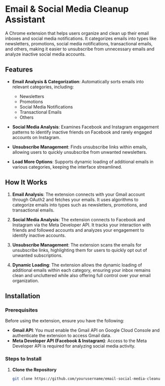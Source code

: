 # Email & Social Media Cleanup Assistant

A Chrome extension that helps users organize and clean up their email inboxes and social media notifications. It categorizes emails into types like newsletters, promotions, social media notifications, transactional emails, and others, making it easier to unsubscribe from unnecessary emails and analyze inactive social media accounts.

## Features

- **Email Analysis & Categorization**: Automatically sorts emails into relevant categories, including:
  - Newsletters
  - Promotions
  - Social Media Notifications
  - Transactional Emails
  - Others

- **Social Media Analysis**: Examines Facebook and Instagram engagement patterns to identify inactive friends on Facebook and rarely engaged accounts on Instagram.

- **Unsubscribe Management**: Finds unsubscribe links within emails, allowing users to quickly unsubscribe from unwanted newsletters.

- **Load More Options**: Supports dynamic loading of additional emails in various categories, keeping the interface streamlined.

## How It Works

1. **Email Analysis**: The extension connects with your Gmail account through OAuth2 and fetches your emails. It uses algorithms to categorize emails into types such as newsletters, promotions, and transactional emails. 
   
2. **Social Media Analysis**: The extension connects to Facebook and Instagram via the Meta Developer API. It tracks your interaction with friends and followed accounts and analyzes your engagement to identify inactive accounts.

3. **Unsubscribe Management**: The extension scans the emails for unsubscribe links, highlighting them for users to quickly opt out of unwanted subscriptions.

4. **Dynamic Loading**: The extension allows the dynamic loading of additional emails within each category, ensuring your inbox remains clean and uncluttered while also offering full control over your email organization.

## Installation

### Prerequisites

Before using the extension, ensure you have the following:

- **Gmail API**: You must enable the Gmail API on Google Cloud Console and authenticate the extension to access Gmail data.
- **Meta Developer API (Facebook & Instagram)**: Access to the Meta Developer API is required for analyzing social media activity.

### Steps to Install

1. **Clone the Repository**
   ```bash
   git clone https://github.com/yourusername/email-social-media-cleanup.git
